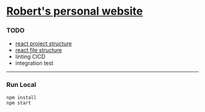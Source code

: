# [Robert's personal website](https://robertchu.xyz)


### TODO
* [react project structure](https://blog.webdevsimplified.com/2022-07/react-folder-structure/)
* [react file structure](https://www.robinwieruch.de/react-folder-structure/)
* linting CICD
* integration test

---
### Run Local
```
npm install
npm start
```
